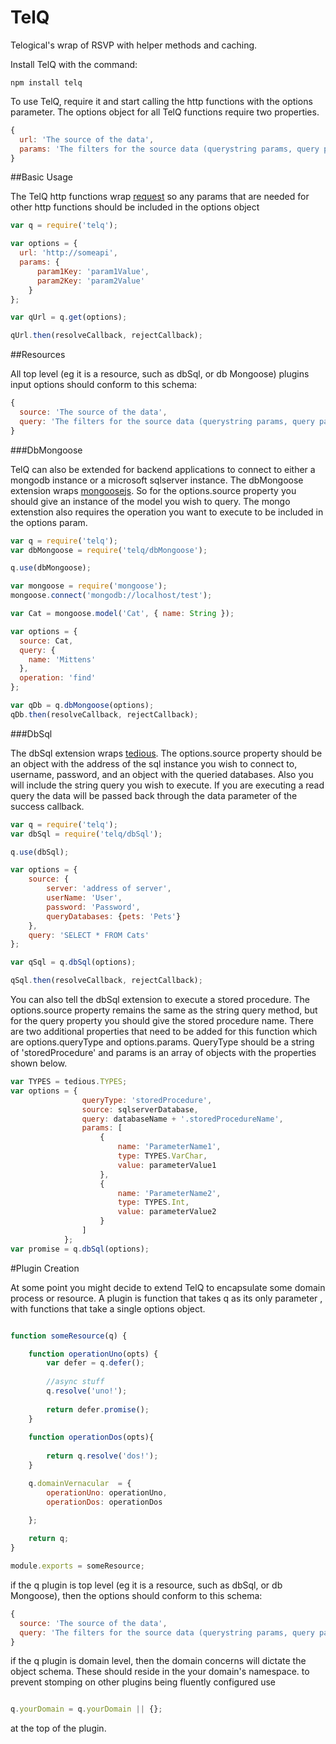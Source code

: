 
TelQ
====
Telogical's wrap of RSVP with helper methods and caching.

Install TelQ with the command:
```
npm install telq
```

To use TelQ, require it and start calling the http functions with the options
parameter.  The options object for all TelQ functions require two properties.

```js
{
  url: 'The source of the data',
  params: 'The filters for the source data (querystring params, query params, etc')
}
```

##Basic Usage

The TelQ http functions wrap [request](https://github.com/mikeal/request) so any params that are
needed for other http functions should be included in the options object

```js
var q = require('telq');

var options = {
  url: 'http://someapi',
  params: {
      param1Key: 'param1Value',
      param2Key: 'param2Value'
    }
};

var qUrl = q.get(options);

qUrl.then(resolveCallback, rejectCallback);
```

##Resources

All top level (eg it is a resource, such as dbSql, or db Mongoose) plugins input options should conform to this schema:

```js
{
  source: 'The source of the data',
  query: 'The filters for the source data (querystring params, query params, etc)
}

```

###DbMongoose

TelQ can also be extended for backend applications to connect to either a mongodb instance or a microsoft sqlserver instance.  The dbMongoose extension wraps [mongoosejs](http://mongoosejs.com).  So for the options.source property you should give an instance of the model you wish to query.  The mongo extenstion also requires the operation you want to execute to be included in the options param.  

```js
var q = require('telq');
var dbMongoose = require('telq/dbMongoose');

q.use(dbMongoose);

var mongoose = require('mongoose');
mongoose.connect('mongodb://localhost/test');

var Cat = mongoose.model('Cat', { name: String });

var options = {
  source: Cat,
  query: {
    name: 'Mittens'
  },
  operation: 'find'
};

var qDb = q.dbMongoose(options);
qDb.then(resolveCallback, rejectCallback);
```

###DbSql

The dbSql extension wraps [tedious](https://github.com/pekim/tedious).  The options.source property should be an object with the address of the sql instance you wish to connect to, username, password, and an object with the queried databases.  Also you will include the string query you wish to execute.  If you are executing a read query the data will be passed back through the data parameter of the success callback.

```js
var q = require('telq');
var dbSql = require('telq/dbSql');

q.use(dbSql);

var options = {
    source: {
        server: 'address of server',
        userName: 'User',
        password: 'Password',
        queryDatabases: {pets: 'Pets'}
    },
    query: 'SELECT * FROM Cats'
};

var qSql = q.dbSql(options);

qSql.then(resolveCallback, rejectCallback);
```

You can also tell the dbSql extension to execute a stored procedure.  The options.source property remains the same as the string query method, but for the query property you should give the stored procedure name.  There are two additional properties that need to be added for this function which are options.queryType and options.params.  QueryType should be a string of 'storedProcedure' and params is an array of objects with the properties shown below.

```js
var TYPES = tedious.TYPES;
var options = {
                queryType: 'storedProcedure',
                source: sqlserverDatabase,
                query: databaseName + '.storedProcedureName',
                params: [
                    {
                        name: 'ParameterName1',
                        type: TYPES.VarChar,
                        value: parameterValue1
                    },
                    {
                        name: 'ParameterName2',
                        type: TYPES.Int,
                        value: parameterValue2
                    }
                ]
            };
var promise = q.dbSql(options);
```
#Plugin Creation

At some point you might decide to extend TelQ to encapsulate some domain process or resource. 
A plugin is function that takes q as its only parameter , with functions that take a single options object.

```js

function someResource(q) {

    function operationUno(opts) {
        var defer = q.defer();
    
        //async stuff
        q.resolve('uno!');
        
        return defer.promise();
    }
    
    function operationDos(opts){
        
        return q.resolve('dos!');
    }

    q.domainVernacular  = {
        operationUno: operationUno,
        operationDos: operationDos
    
    };

    return q;
}

module.exports = someResource;

```

if the q plugin is top level (eg it is a resource, such as dbSql, or db Mongoose), then the options should conform to this schema:

```js
{
  source: 'The source of the data',
  query: 'The filters for the source data (querystring params, query params, etc')
}

```

if the q plugin is domain level, then the domain concerns will dictate the object schema. These should reside in the your domain's namespace.
to prevent stomping on other plugins being fluently configured use

```js

q.yourDomain = q.yourDomain || {};

```
at the top of the plugin.












